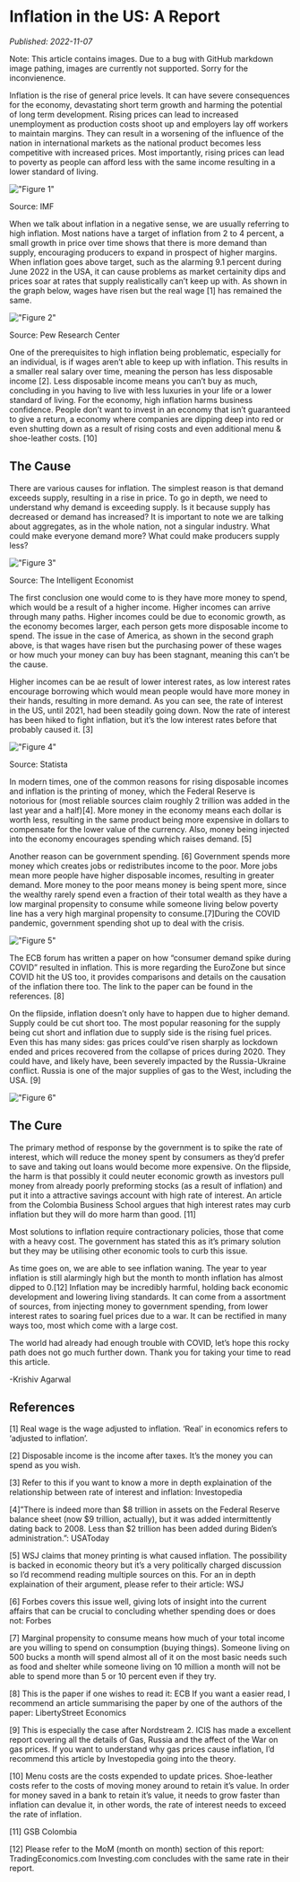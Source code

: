 # Inflation in the US: A Report

*Published: 2022-11-07*

Note: This article contains images. Due to a bug with GitHub markdown image pathing, images are currently not supported. Sorry for the inconvienence.  

Inflation is the rise of general price levels. It can have severe consequences for the economy, devastating short term growth and harming the potential of long term development. Rising prices can lead to increased unemployment as production costs shoot up and employers lay off workers to maintain margins. They can result in a worsening of the influence of the nation in international markets as the national product becomes less competitive with increased prices. Most importantly, rising prices can lead to poverty as people can afford less with the same income resulting in a lower standard of living.

!["Figure 1"](Assets/inflation_in_the_us_a_report_figure_1.png)

Source: IMF

When we talk about inflation in a negative sense, we are usually referring to high inflation. Most nations have a target of inflation from 2 to 4 percent, a small growth in price over time shows that there is more demand than supply, encouraging producers to expand in prospect of higher margins. When inflation goes above target, such as the alarming 9.1 percent during June 2022 in the USA, it can cause problems as market certainity dips and prices soar at rates that supply realistically can’t keep up with. As shown in the graph below, wages have risen but the real wage [1] has remained the same.

!["Figure 2"](Assets/inflation_in_the_us_a_report_figure_2.png)

Source: Pew Research Center

One of the prerequisites to high inflation being problematic, especially for an individual, is if wages aren’t able to keep up with inflation. This results in a smaller real salary over time, meaning the person has less disposable income [2]. Less disposable income means you can’t buy as much, concluding in you having to live with less luxuries in your life or a lower standard of living. For the economy, high inflation harms business confidence. People don’t want to invest in an economy that isn’t guaranteed to give a return, a economy where companies are dipping deep into red or even shutting down as a result of rising costs and even additional menu & shoe-leather costs. [10]

## The Cause

There are various causes for inflation. The simplest reason is that demand exceeds supply, resulting in a rise in price. To go in depth, we need to understand why demand is exceeding supply. Is it because supply has decreased or demand has increased? It is important to note we are talking about aggregates, as in the whole nation, not a singular industry. What could make everyone demand more? What could make producers supply less?

!["Figure 3"](Assets/inflation_in_the_us_a_report_figure_3.png)

Source: The Intelligent Economist

The first conclusion one would come to is they have more money to spend, which would be a result of a higher income. Higher incomes can arrive through many paths. Higher incomes could be due to economic growth, as the economy becomes larger, each person gets more disposable income to spend. The issue in the case of America, as shown in the second graph above, is that wages have risen but the purchasing power of these wages or how much your money can buy has been stagnant, meaning this can’t be the cause.

Higher incomes can be ae result of lower interest rates, as low interest rates encourage borrowing which would mean people would have more money in their hands, resulting in more demand. As you can see, the rate of interest in the US, until 2021, had been steadily going down. Now the rate of interest has been hiked to fight inflation, but it’s the low interest rates before that probably caused it. [3]

!["Figure 4"](Assets/inflation_in_the_us_a_report_figure_4.png)

Source: Statista

In modern times, one of the common reasons for rising disposable incomes and inflation is the printing of money, which the Federal Reserve is notorious for (most reliable sources claim roughly 2 trillion was added in the last year and a half)[4]. More money in the economy means each dollar is worth less, resulting in the same product being more expensive in dollars to compensate for the lower value of the currency. Also, money being injected into the economy encourages spending which raises demand. [5]

Another reason can be government spending. [6] Government spends more money which creates jobs or redistributes income to the poor. More jobs mean more people have higher disposable incomes, resulting in greater demand. More money to the poor means money is being spent more, since the wealthy rarely spend even a fraction of their total wealth as they have a low marginal propensity to consume while someone living below poverty line has a very high marginal propensity to consume.[7]During the COVID pandemic, government spending shot up to deal with the crisis.

!["Figure 5"](Assets/inflation_in_the_us_a_report_figure_5.png)

The ECB forum has written a paper on how “consumer demand spike during COVID” resulted in inflation. This is more regarding the EuroZone but since COVID hit the US too, it provides comparisons and details on the causation of the inflation there too. The link to the paper can be found in the references. [8]

On the flipside, inflation doesn’t only have to happen due to higher demand. Supply could be cut short too. The most popular reasoning for the supply being cut short and inflation due to supply side is the rising fuel prices. Even this has many sides: gas prices could’ve risen sharply as lockdown ended and prices recovered from the collapse of prices during 2020. They could have, and likely have, been severely impacted by the Russia-Ukraine conflict. Russia is one of the major supplies of gas to the West, including the USA. [9]

!["Figure 6"](Assets/inflation_in_the_us_a_report_figure_6.png)


## The Cure

The primary method of response by the government is to spike the rate of interest, which will reduce the money spent by consumers as they’d prefer to save and taking out loans would become more expensive. On the flipside, the harm is that possibly it could neuter economic growth as investors pull money from already poorly preforming stocks (as a result of inflation) and put it into a attractive savings account with high rate of interest. An article from the Colombia Business School argues that high interest rates may curb inflation but they will do more harm than good. [11]

Most solutions to inflation require contractionary policies, those that come with a heavy cost. The government has stated this as it’s primary solution but they may be utilising other economic tools to curb this issue.

As time goes on, we are able to see inflation waning. The year to year inflation is still alarmingly high but the month to month inflation has almost dipped to 0.[12] Inflation may be incredibly harmful, holding back economic development and lowering living standards. It can come from a assortment of sources, from injecting money to government spending, from lower interest rates to soaring fuel prices due to a war. It can be rectified in many ways too, most which come with a large cost.

The world had already had enough trouble with COVID, let’s hope this rocky path does not go much further down. Thank you for taking your time to read this article.

-Krishiv Agarwal

## References

[1] Real wage is the wage adjusted to inflation. ‘Real’ in economics refers to ‘adjusted to inflation’.

[2] Disposable income is the income after taxes. It’s the money you can spend as you wish.

[3] Refer to this if you want to know a more in depth explaination of the relationship between rate of interest and inflation: Investopedia

[4]”There is indeed more than $8 trillion in assets on the Federal Reserve balance sheet (now $9 trillion, actually), but it was added intermittently dating back to 2008. Less than $2 trillion has been added during Biden’s administration.”: USAToday

[5] WSJ claims that money printing is what caused inflation. The possibility is backed in economic theory but it’s a very politically charged discussion so I’d recommend reading multiple sources on this. For an in depth explaination of their argument, please refer to their article: WSJ

[6] Forbes covers this issue well, giving lots of insight into the current affairs that can be crucial to concluding whether spending does or does not: Forbes

[7] Marginal propensity to consume means how much of your total income are you willing to spend on consumption (buying things). Someone living on 500 bucks a month will spend almost all of it on the most basic needs such as food and shelter while someone living on 10 million a month will not be able to spend more than 5 or 10 percent even if they try.

[8] This is the paper if one wishes to read it: ECB
If you want a easier read, I recommend an article summarising the paper by one of the authors of the paper: LibertyStreet Economics

[9] This is especially the case after Nordstream 2. ICIS has made a excellent report covering all the details of Gas, Russia and the affect of the War on gas prices. 
If you want to understand why gas prices cause inflation, I’d recommend this article by Investopedia going into the theory.

[10] Menu costs are the costs expended to update prices. Shoe-leather costs refer to the costs of moving money around to retain it’s value. In order for money saved in a bank to retain it’s value, it needs to grow faster than inflation can devalue it, in other words, the rate of interest needs to exceed the rate of inflation.

[11] GSB Colombia

[12] Please refer to the MoM (month on month) section of this report: TradingEconomics.com
Investing.com concludes with the same rate in their report.